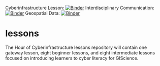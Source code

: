 Cyberinfrastructure Lesson: [![Binder](https://mybinder.org/badge_logo.svg)](https://mybinder.org/v2/gh/mohsen-gis/lessons/master?filepath=beginner-lessons/cyberinfrastructure/Welcome.ipynb)
Interdisciplinary Communication: [![Binder](https://mybinder.org/badge_logo.svg)](https://mybinder.org/v2/gh/mohsen-gis/lessons/master?filepath=beginner-lessons/interdisciplinary-communication/Welcome.ipynb)
Geospatial Data: [![Binder](https://mybinder.org/badge_logo.svg)](https://mybinder.org/v2/gh/mohsen-gis/lessons/master?filepath=beginner-lessons/geospatial-data/Welcome.ipynb)

# lessons

The Hour of Cyberinfrastructure lessons repository will contain one gateway lesson, eight beginner lessons, and eight intermediate lessons focused on introducing learners to cyber literacy for GIScience.
